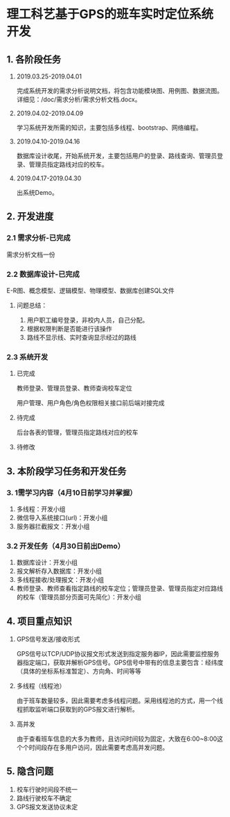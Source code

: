 # 理工科艺基于GPS的班车实时定位系统开发

## 1. 各阶段任务

1. 2019.03.25-2019.04.01

   完成系统开发的需求分析说明文档，将包含功能模块图、用例图、数据流图。详细见：/doc/需求分析/需求分析文档.docx。

2. 2019.04.02-2019.04.09

   学习系统开发所需的知识，主要包括多线程、bootstrap、网络编程。

3. 2019.04.10-2019.04.16

   数据库设计收尾，开始系统开发，主要包括用户的登录、路线查询、管理员登录、管理员指定路线对应的校车。

4. 2019.04.17-2019.04.30

   出系统Demo。

## 2. 开发进度

### 2.1 需求分析-已完成

需求分析文档一份

### 2.2 数据库设计-已完成

E-R图、概念模型、逻辑模型、物理模型、数据库创建SQL文件

1. 问题总结：

   1. 用户职工编号登录，非校内人员，自己分配。
   2. 根据权限判断是否能进行该操作
   3. 路线不显示线、实时查询显示经过的路线

### 2.3 系统开发

1. 已完成

   教师登录、管理员登录、教师查询校车定位

   用户管理、用户角色/角色权限相关接口前后端对接完成

2. 待完成

   后台各表的管理，管理员指定路线对应的校车

3. 待修改

   

## 3. 本阶段学习任务和开发任务

### 3. 1需学习内容（4月10日前学习并掌握）

1. 多线程：开发小组
2. 微信导入系统接口(url)：开发小组
3. 服务器拦截报文：开发小组

### 3.2 开发任务（4月30日前出Demo）

1. 数据库设计：开发小组
2. 报文解析存入数据库：开发小组
3. 多线程接收/处理报文：开发小组
4. 教师登录、教师查看指定路线的校车定位；管理员登录、管理员指定对应路线的校车（管理员部分页面可先简化）：开发小组

## 4. 项目重点知识

1. GPS信号发送/接收形式

   GPS信号以TCP/UDP协议报文形式发送到指定服务器IP，因此需要监控服务器指定端口，获取并解析GPS信号。GPS信号中带有的信息主要包含：经纬度（具体的坐标系标准暂定）、方向角、时间等等

2. 多线程（线程池）

   由于班车数量较多，因此需要考虑多线程问题。采用线程池的方式，用一个线程抓取监听端口获取到的GPS报文进行解析。

3. 高并发

   由于查看班车信息的大多为教师，且访问时间较为固定，大致在6:00~8:00这个个时间段存在多用户访问，因此需要考虑高并发问题。

## 5. 隐含问题

1. 校车行驶时间段不统一
2. 路线行驶校车不确定
3. GPS报文发送协议未定

